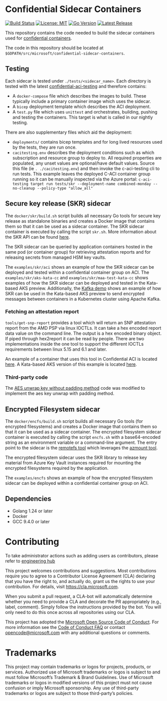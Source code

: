 # Confidential Sidecar Containers

[![Build Status](https://github.com/microsoft/confidential-sidecar-containers/actions/workflows/ci.yml/badge.svg?branch=main)](https://github.com/microsoft/confidential-sidecar-containers/actions/workflows/ci.yml)
[![License: MIT](https://img.shields.io/badge/License-MIT-yellow.svg)](LICENSE.txt)
[![Go Version](https://img.shields.io/badge/go-1.24%2B-brightgreen.svg)](https://golang.org/)
[![Latest Release](https://img.shields.io/github/v/release/microsoft/confidential-sidecar-containers?include_prereleases&sort=semver)](https://github.com/microsoft/confidential-sidecar-containers/releases)

This repository contains the code needed to build the sidecar containers used for [confidential containers](https://techcommunity.microsoft.com/t5/azure-confidential-computing/microsoft-introduces-preview-of-confidential-containers-on-azure/ba-p/3410394).

The code in this repository should be located at ``$GOPATH/src/microsoft/confidential-sidecar-containers``.

## Testing

Each sidecar is tested under `./tests/<sidecar_name>`.
Each directory is tested with the latest [confidential-aci-testing](https://github.com/microsoft/confidential-aci-testing) and therefore contains:

- A `docker-compose` file which describes the images to build.
These typically include a primary container image which uses the sidecar.
- A `bicep` deployment template which describes the ACI deployment.
- A `test.py` file which uses `unittest` and orchestrates, building, pushing and testing the containers.
This target is what is called in our nightly testing.

There are also supplementary files which aid the deployment:
- `deployments/` contains bicep templates and for long lived resources used by the tests, they are run once.
- `cacitesting.env` describes the deployment conditions such as which subscription and resource group to deploy to.
All required properties are populated, any unset values are optional/have default values.
Source this file (ie ```. ./cacitesting.env```) and then invoke the c-aci-testing cli to run tests.
This example leaves the deployed C-ACI container group running so it can be manually inspected via the Azure portal:
```c-aci-testing target run tests/skr --deployment-name combined-monday --no-cleanup --policy-type "allow_all"```

## Secure key release (SKR) sidecar

The ``docker/skr/build.sh`` script builds all necessary Go tools for secure key release as standalone binaries and creates a Docker image that contains them so that it can be used as a sidecar container.
The SKR sidecar container is executed by calling the script ``skr.sh``.
More information about the SKR API can be found [here](cmd/skr/README.md).

The SKR sidecar can be queried by application containers hosted in the same pod (or container group) for retrieving attestation reports and for releasing secrets from managed HSM key vaults.

The ``examples/skr/aci`` shows an example of how the SKR sidecar can be deployed and tested within a confidential container group on ACI.
The ``examples/skr/aks-kata-cc`` and ``examples/skr/maa-test-kata-cc`` shows examples of how the SKR sidecar can be deployed and tested in the Kata-based AKS preview.
Additionally, the [Kafka demo](https://github.com/microsoft/confidential-container-demos/tree/main/kafka) shows an example of how SKR can be used in the Kata-based AKS preview to send encrypted messages between containers in a Kubernetes cluster using Apache Kafka.

### Fetching an attestation report

``tools/get-snp-report`` provides a tool which will return an SNP attestation report from the AMD PSP via linux IOCTLs.
It can take a hex encoded report data value on the command line.
The output is a hex encoded binary object.
If piped through hex2report it can be read by people.
There are two implementations inside the one tool to support the different IOCTLs requirements between linux 5.15 and 6.1 and later.

An example of a container that uses this tool in Confidential ACI is located [here](https://github.com/microsoft/confidential-container-demos/blob/main/hello-world/ACI).
A Kata-based AKS version of this example is located [here](https://github.com/microsoft/confidential-container-demos/tree/main/hello-world/AKS).

### Third-party code

The [AES unwrap key without padding method](https://github.com/NickBall/go-aes-key-wrap/blob/master/keywrap.go) code was modified to implement the aes key unwrap with padding method.

## Encrypted Filesystem sidecar

The ``docker/encfs/build.sh`` script builds all necessary Go tools (for encrypted filesystems) and creates a Docker image that contains them so that it can be used as a sidecar container.
The encrypted filesystem sidecar container is executed by calling the script ``encfs.sh`` with a base64-encoded string as an environment variable or a command-line argument.
The entry point to the sidecar is the [remotefs tool](cmd/remotefs/README.md) which leverages the [azmount tool](cmd/azmount/README.md).

The encrypted filesystem sidecar uses the SKR library to release key material from Azure Key Vault instances required for mounting the encrypted filesystems required by the application.

The ``examples/encfs`` shows an example of how the encrypted filesystem sidecar can be deployed within a confidential container group on ACI.

## Dependencies

- Golang 1.24 or later
- Docker
- GCC 9.4.0 or later

# Contributing

To take administrator actions such as adding users as contributors, please refer to [engineering hub](https://eng.ms/docs/initiatives/open-source-at-microsoft/github/opensource/repos/jit)

This project welcomes contributions and suggestions.
Most contributions require you to agree to a Contributor License Agreement (CLA) declaring that you have the right to, and actually do, grant us the rights to use your contribution.
For details, visit <https://cla.microsoft.com>.

When you submit a pull request, a CLA-bot will automatically determine whether you need to provide a CLA and decorate the PR appropriately (e.g., label, comment).
Simply follow the instructions provided by the bot.
You will only need to do this once across all repositories using our CLA.

This project has adopted the [Microsoft Open Source Code of Conduct](https://opensource.microsoft.com/codeofconduct/).
For more information see the [Code of Conduct FAQ](https://opensource.microsoft.com/codeofconduct/faq/) or contact [opencode@microsoft.com](mailto:opencode@microsoft.com) with any additional questions or comments.

# Trademarks

This project may contain trademarks or logos for projects, products, or services.
Authorized use of Microsoft trademarks or logos is subject to and must follow Microsoft’s Trademark & Brand Guidelines.
Use of Microsoft trademarks or logos in modified versions of this project must not cause confusion or imply Microsoft sponsorship.
Any use of third-party trademarks or logos are subject to those third-party’s policies.
